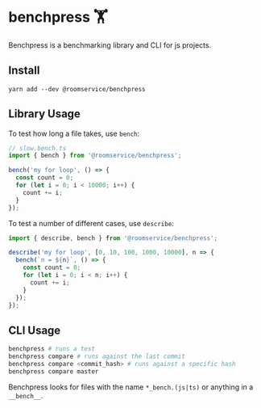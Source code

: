 # benchpress 🏋️‍

Benchpress is a benchmarking library and CLI for js projects.

## Install

```
yarn add --dev @roomservice/benchpress
```

## Library Usage

To test how long a file takes, use `bench`:

```ts
// slow.bench.ts
import { bench } from '@roomservice/benchpress';

bench('my for loop', () => {
  const count = 0;
  for (let i = 0; i < 10000; i++) {
    count += i;
  }
});
```

To test a number of different cases, use `describe`:

```ts
import { describe, bench } from '@roomservice/benchpress';

describe('my for loop', [0, 10, 100, 1000, 10000], n => {
  bench(`n = ${n}`, () => {
    const count = 0;
    for (let i = 0; i < n; i++) {
      count += i;
    }
  });
});
```

## CLI Usage

```bash
benchpress # runs a test
benchpress compare # runs against the last commit
benchpress compare <commit_hash> # runs against a specific hash
benchpress compare master
```

Benchpress looks for files with the name `*_bench.(js|ts)` or anything in a `__bench__`.
